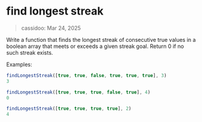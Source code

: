 # find longest streak

> cassidoo: Mar 24, 2025

Write a function that finds the longest streak of consecutive true values in a boolean array that meets or exceeds a given streak goal. Return 0 if no such streak exists.

Examples:

```javascript
findLongestStreak([true, true, false, true, true, true], 3)
3

findLongestStreak([true, true, true, false, true], 4)
0

findLongestStreak([true, true, true, true], 2)
4
```
